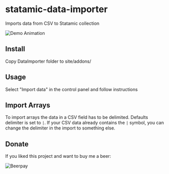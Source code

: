 # statamic-data-importer
Imports data from CSV to Statamic collection

![Demo Animation](https://github.com/goellner/statamic-data-importer/raw/master/demo.gif?raw=true)

## Install

Copy DataImporter folder to site/addons/

## Usage

Select "Import data" in the control panel and follow instructions

## Import Arrays

To import arrays the data in a CSV field has to be delimited. Defaults delimiter is set to `|`. If your CSV data already contains the `|` symbol, you can change the delimiter in the import to something else.

## Donate

If you liked this project and want to buy me a beer:

![Beerpay](https://img.shields.io/beerpay/goellner/statamic-data-importer.svg)
